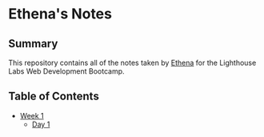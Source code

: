 # Ethena's Notes

## Summary

This repository contains all of the notes taken by [Ethena](https://github.com/Ethenalee) for the Lighthouse Labs Web Development Bootcamp.

## Table of Contents

* [Week 1](/week_1)
  * [Day 1](/week_1/Day_1)